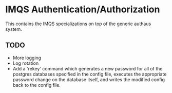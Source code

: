 IMQS Authentication/Authorization
=================================
This contains the IMQS specializations on top of the generic
authaus system.

## TODO

* More logging
* Log rotation
* Add a 'rekey' command which generates a new password for all of the postgres databases
  specified in the config file, executes the appropriate password change on the database
  itself, and writes the modified config back to the config file.
